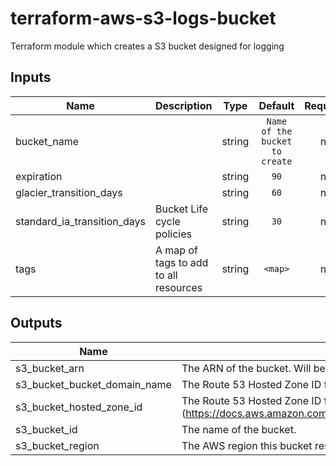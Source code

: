 # terraform-aws-s3-logs-bucket

Terraform module which creates a S3 bucket designed for logging

## Inputs

Name                        | Description                           |  Type  |            Default             | Required
--------------------------- | ------------------------------------- | :----: | :----------------------------: | :------:
bucket_name                 |                                       | string | `Name of the bucket to create` |    no
expiration                  |                                       | string |              `90`              |    no
glacier_transition_days     |                                       | string |              `60`              |    no
standard_ia_transition_days | Bucket Life cycle policies            | string |              `30`              |    no
tags                        | A map of tags to add to all resources | string |            `<map>`             |    no

## Outputs

Name                         | Description
---------------------------- | ----------------------------------------------------------------------------------------------------------------------------------------------
s3_bucket_arn                | The ARN of the bucket. Will be of format arn:aws:s3:::bucketname.
s3_bucket_bucket_domain_name | The Route 53 Hosted Zone ID for this bucket's region.
s3_bucket_hosted_zone_id     | The Route 53 Hosted Zone ID for this bucket's region. (<https://docs.aws.amazon.com/general/latest/gr/rande.html#s3_website_region_endpoints>)
s3_bucket_id                 | The name of the bucket.
s3_bucket_region             | The AWS region this bucket resides in.
